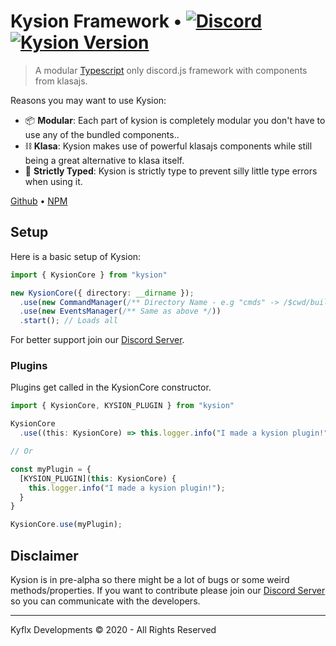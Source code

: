 # Kysion Framework &bull; [![Discord](https://img.shields.io/discord/696355996657909790.svg?logo=discord&colorB=7289DA&style=flat-square)](https://discord.gg/BnQECNd) [![Kysion Version](https://img.shields.io/badge/version-pre--alpha-blue?style=flat-square)](/#)

> A modular [Typescript](https://www.typescriptlang.org) only discord.js framework with components from klasajs.

Reasons you may want to use Kysion:

- 📦 **Modular**: Each part of kysion is completely modular you don't have to use any of the bundled components..
- ⛓️ **Klasa**: Kysion makes use of powerful klasajs components while still being a great alternative to klasa itself.
- 🔧 **Strictly Typed**: Kysion is strictly type to prevent silly little type errors when using it.

[Github](https://github.com/kyflx/kysion-framework) &bull; [NPM](/#)

## Setup

Here is a basic setup of Kysion:

```ts
import { KysionCore } from "kysion"

new KysionCore({ directory: __dirname });
  .use(new CommandManager(/** Directory Name - e.g "cmds" -> /$cwd/build/cmds or options {...} */))
  .use(new EventsManager(/** Same as above */))
  .start(); // Loads all

```

For better support join our [Discord Server](https://discord.gg/BnQECNd).

### Plugins

Plugins get called in the KysionCore constructor.

```ts
import { KysionCore, KYSION_PLUGIN } from "kysion"

KysionCore
  .use((this: KysionCore) => this.logger.info("I made a kysion plugin!"));

// Or

const myPlugin = {
  [KYSION_PLUGIN](this: KysionCore) {
    this.logger.info("I made a kysion plugin!");
  }
}

KysionCore.use(myPlugin);

```

## Disclaimer

Kysion is in pre-alpha so there might be a lot of bugs or some weird methods/properties. If you want to contribute please join our [Discord Server](https://discord.gg/BnQECNd) so you can communicate with the developers.

---

Kyflx Developments &copy; 2020 - All Rights Reserved
